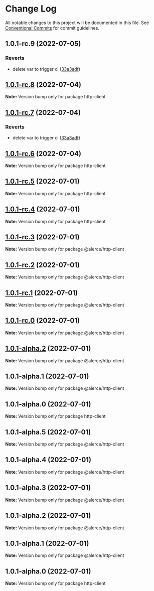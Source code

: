 # Change Log

All notable changes to this project will be documented in this file.
See [Conventional Commits](https://conventionalcommits.org) for commit guidelines.

## 1.0.1-rc.9 (2022-07-05)


### Reverts

* delete var to trigger ci ([33a3adf](https://github.com/alercebroker/frontendcitos/commit/33a3adfd48261d4de30e4e2c07d0fcfde35f1c9b))





## [1.0.1-rc.8](https://github.com/alercebroker/frontendcitos/compare/http-client@1.0.1-rc.7...http-client@1.0.1-rc.8) (2022-07-04)

**Note:** Version bump only for package http-client





## [1.0.1-rc.7](https://github.com/alercebroker/frontendcitos/compare/http-client@1.0.1-alpha.0...http-client@1.0.1-rc.7) (2022-07-04)


### Reverts

* delete var to trigger ci ([33a3adf](https://github.com/alercebroker/frontendcitos/commit/33a3adfd48261d4de30e4e2c07d0fcfde35f1c9b))





## [1.0.1-rc.6](/compare/http-client@1.0.1-rc.5...http-client@1.0.1-rc.6) (2022-07-04)

**Note:** Version bump only for package http-client





## [1.0.1-rc.5](/compare/http-client@1.0.1-rc.4...http-client@1.0.1-rc.5) (2022-07-01)

**Note:** Version bump only for package http-client





## [1.0.1-rc.4](/compare/http-client@1.0.1-alpha.0...http-client@1.0.1-rc.4) (2022-07-01)

**Note:** Version bump only for package http-client





## [1.0.1-rc.3](/compare/@alerce/http-client@1.0.1-rc.2...@alerce/http-client@1.0.1-rc.3) (2022-07-01)

**Note:** Version bump only for package @alerce/http-client





## [1.0.1-rc.2](/compare/@alerce/http-client@1.0.1-rc.1...@alerce/http-client@1.0.1-rc.2) (2022-07-01)

**Note:** Version bump only for package @alerce/http-client





## [1.0.1-rc.1](/compare/@alerce/http-client@1.0.1-rc.0...@alerce/http-client@1.0.1-rc.1) (2022-07-01)

**Note:** Version bump only for package @alerce/http-client





## [1.0.1-rc.0](https://github.com/dirodriguezm/http-client/compare/@alerce/http-client@1.0.1-alpha.2...@alerce/http-client@1.0.1-rc.0) (2022-07-01)

**Note:** Version bump only for package @alerce/http-client





## [1.0.1-alpha.2](https://github.com/dirodriguezm/http-client/compare/@alerce/http-client@1.0.1-alpha.1...@alerce/http-client@1.0.1-alpha.2) (2022-07-01)

**Note:** Version bump only for package @alerce/http-client





## 1.0.1-alpha.1 (2022-07-01)

**Note:** Version bump only for package @alerce/http-client





## 1.0.1-alpha.0 (2022-07-01)

**Note:** Version bump only for package http-client





## 1.0.1-alpha.5 (2022-07-01)

**Note:** Version bump only for package @alerce/http-client





## 1.0.1-alpha.4 (2022-07-01)

**Note:** Version bump only for package @alerce/http-client





## 1.0.1-alpha.3 (2022-07-01)

**Note:** Version bump only for package @alerce/http-client





## 1.0.1-alpha.2 (2022-07-01)

**Note:** Version bump only for package @alerce/http-client





## 1.0.1-alpha.1 (2022-07-01)

**Note:** Version bump only for package @alerce/http-client





## 1.0.1-alpha.0 (2022-07-01)

**Note:** Version bump only for package http-client
